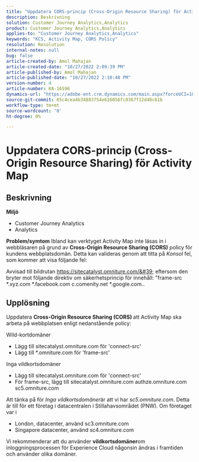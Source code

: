 ```yaml
---
title: "Uppdatera CORS-princip (Cross-Origin Resource Sharing) för Activity Map"
description: Beskrivning
solution: Customer Journey Analytics,Analytics
product: Customer Journey Analytics,Analytics
applies-to: "Customer Journey Analytics,Analytics"
keywords: "KCS, Activity Map, CORS Policy"
resolution: Resolution
internal-notes: null
bug: false
article-created-by: Amol Mahajan
article-created-date: "10/27/2022 2:09:39 PM"
article-published-by: Amol Mahajan
article-published-date: "10/27/2022 2:10:48 PM"
version-number: 4
article-number: KA-16596
dynamics-url: "https://adobe-ent.crm.dynamics.com/main.aspx?forceUCI=1&pagetype=entityrecord&etn=knowledgearticle&id=92d4eefd-0056-ed11-bba2-6045bd006793"
source-git-commit: 65c4cea4b34883754e616056fc8367f12d40c61b
workflow-type: tm+mt
source-wordcount: '0'
ht-degree: 0%

---
```


# Uppdatera CORS-princip (Cross-Origin Resource Sharing) för Activity Map

## Beskrivning

<b>Miljö </b>
- Customer Journey Analytics
- Analytics 



<b>Problem/symtom</b>
Ibland kan verktyget Activity Map inte läsas in i webbläsaren på grund av <b>Cross-Origin Resource Sharing (CORS)</b> policy för kundens webbplatsdomän. Detta kan valideras genom att titta på *Konsol* fel, som kommer att visa följande fel:

Avvisad till bildrutan https://sitecatalyst.omniture.com/&#39; eftersom den bryter mot följande direktiv om säkerhetsprincip för innehåll: &quot;frame-src \*.xyz.com \*.facebook.com c.comenity.net \*.google.com..


## Upplösning


Uppdatera <b>Cross-Origin Resource Sharing (CORS) </b>att Activity Map ska arbeta på webbplatsen enligt nedanstående policy:

Wild-kortdomäner

- Lägg till sitecatalyst.omniture.com för &#39;connect-src&#39;
- Lägg till \*.omniture.com för &#39;frame-src&#39;


Inga vildkortsdomäner

- Lägg till sitecatalyst.omniture.com för &#39;connect-src&#39;
- För frame-src, lägg till sitecatalyst.omniture.com authze.omniture.com sc5.omniture.com


Att tänka på för *Inga vildkortsdomäner*&#x200B;är att vi har *sc5.omniture.com*. Detta är till för ett företag i datacentralen i Stillahavsområdet (PNW). Om företaget var i

- London, datacenter, använd sc3.omniture.com
- Singapore datacenter, använd sc4.omniture.com


Vi rekommenderar att du använder <b>vildkortsdomäner</b>om inloggningsprocessen för Experience Cloud någonsin ändras i framtiden och använder olika domäner.
